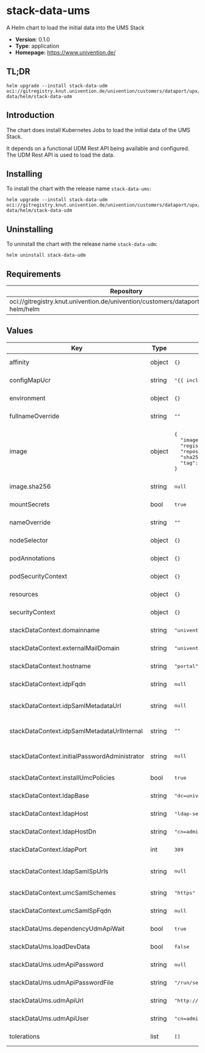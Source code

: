 # stack-data-ums

A Helm chart to load the initial data into the UMS Stack

- **Version**: 0.1.0
- **Type**: application
- **Homepage:** <https://www.univention.de/>

## TL;DR

```console
helm upgrade --install stack-data-udm oci://gitregistry.knut.univention.de/univention/customers/dataport/upx/stack-data/helm/stack-data-udm
```

## Introduction

The chart does install Kubernetes Jobs to load the initial data of the UMS Stack.

It depends on a functional UDM Rest API being available and configured. The UDM
Rest API is used to load the data.

## Installing

To install the chart with the release name `stack-data-ums`:

```console
helm upgrade --install stack-data-udm oci://gitregistry.knut.univention.de/univention/customers/dataport/upx/stack-data/helm/stack-data-udm
```

## Uninstalling

To uninstall the chart with the release name `stack-data-udm`:

```console
helm uninstall stack-data-udm
```

## Requirements

| Repository | Name | Version |
|------------|------|---------|
| oci://gitregistry.knut.univention.de/univention/customers/dataport/upx/common-helm/helm | common | ^0.3.0 |

## Values

<table>
	<thead>
		<th>Key</th>
		<th>Type</th>
		<th>Default</th>
		<th>Description</th>
	</thead>
	<tbody>
		<tr>
			<td>affinity</td>
			<td>object</td>
			<td><pre lang="json">
{}
</pre>
</td>
			<td></td>
		</tr>
		<tr>
			<td>configMapUcr</td>
			<td>string</td>
			<td><pre lang="json">
"{{ include \"common.names.fullname\" . }}-ucr"
</pre>
</td>
			<td></td>
		</tr>
		<tr>
			<td>environment</td>
			<td>object</td>
			<td><pre lang="json">
{}
</pre>
</td>
			<td></td>
		</tr>
		<tr>
			<td>fullnameOverride</td>
			<td>string</td>
			<td><pre lang="json">
""
</pre>
</td>
			<td></td>
		</tr>
		<tr>
			<td>image</td>
			<td>object</td>
			<td><pre lang="json">
{
  "imagePullPolicy": "Always",
  "registry": "gitregistry.knut.univention.de",
  "repository": "univention/customers/dataport/upx/stack-data/data-loader",
  "sha256": null,
  "tag": "latest"
}
</pre>
</td>
			<td>Container image configuration</td>
		</tr>
		<tr>
			<td>image.sha256</td>
			<td>string</td>
			<td><pre lang="json">
null
</pre>
</td>
			<td>Define image sha256 as an alternative to `tag`</td>
		</tr>
		<tr>
			<td>mountSecrets</td>
			<td>bool</td>
			<td><pre lang="json">
true
</pre>
</td>
			<td></td>
		</tr>
		<tr>
			<td>nameOverride</td>
			<td>string</td>
			<td><pre lang="json">
""
</pre>
</td>
			<td></td>
		</tr>
		<tr>
			<td>nodeSelector</td>
			<td>object</td>
			<td><pre lang="json">
{}
</pre>
</td>
			<td></td>
		</tr>
		<tr>
			<td>podAnnotations</td>
			<td>object</td>
			<td><pre lang="json">
{}
</pre>
</td>
			<td></td>
		</tr>
		<tr>
			<td>podSecurityContext</td>
			<td>object</td>
			<td><pre lang="json">
{}
</pre>
</td>
			<td></td>
		</tr>
		<tr>
			<td>resources</td>
			<td>object</td>
			<td><pre lang="json">
{}
</pre>
</td>
			<td></td>
		</tr>
		<tr>
			<td>securityContext</td>
			<td>object</td>
			<td><pre lang="json">
{}
</pre>
</td>
			<td></td>
		</tr>
		<tr>
			<td>stackDataContext.domainname</td>
			<td>string</td>
			<td><pre lang="json">
"univention-organization.intranet"
</pre>
</td>
			<td>Domain name of the instance. Example: `"example.org"`</td>
		</tr>
		<tr>
			<td>stackDataContext.externalMailDomain</td>
			<td>string</td>
			<td><pre lang="json">
"univention-organization.test"
</pre>
</td>
			<td>Interim. The external mail domain in use. Currently required to create the Administrator account.</td>
		</tr>
		<tr>
			<td>stackDataContext.hostname</td>
			<td>string</td>
			<td><pre lang="json">
"portal"
</pre>
</td>
			<td>Host name of the instance. Example: `"souvap"`</td>
		</tr>
		<tr>
			<td>stackDataContext.idpFqdn</td>
			<td>string</td>
			<td><pre lang="json">
null
</pre>
</td>
			<td>The FQDN of the identity provider (w/o the protocol specification). Example: `"id.souvap.example.org"`</td>
		</tr>
		<tr>
			<td>stackDataContext.idpSamlMetadataUrl</td>
			<td>string</td>
			<td><pre lang="json">
null
</pre>
</td>
			<td>SAML Identity Provider metadata URL (as visible from the user/internet). Example: `"https://id.souvap.example.org/realms/ucs/protocol/saml/descriptor"`</td>
		</tr>
		<tr>
			<td>stackDataContext.idpSamlMetadataUrlInternal</td>
			<td>string</td>
			<td><pre lang="json">
""
</pre>
</td>
			<td>SAML Identity Provider metadata URL (as visible from inside the container), optional. Example: `"http://keycloak:8080/realms/ucs/protocol/saml/descriptor"`</td>
		</tr>
		<tr>
			<td>stackDataContext.initialPasswordAdministrator</td>
			<td>string</td>
			<td><pre lang="json">
null
</pre>
</td>
			<td>The initial password will be filled with a random value if it is not provided. The password will be stored in a Kubernetes Secret if a random one is generated.</td>
		</tr>
		<tr>
			<td>stackDataContext.installUmcPolicies</td>
			<td>bool</td>
			<td><pre lang="json">
true
</pre>
</td>
			<td>This parameter allows to skip the installation of the default UMC policies if set to "false".</td>
		</tr>
		<tr>
			<td>stackDataContext.ldapBase</td>
			<td>string</td>
			<td><pre lang="json">
"dc=univention-organization,dc=intranet"
</pre>
</td>
			<td>Base DN of the LDAP directory. Example: `"dc=example,dc=org"`</td>
		</tr>
		<tr>
			<td>stackDataContext.ldapHost</td>
			<td>string</td>
			<td><pre lang="json">
"ldap-server"
</pre>
</td>
			<td>Hostname of the LDAP server. Example: `"ucs-1234.univention.intranet"`</td>
		</tr>
		<tr>
			<td>stackDataContext.ldapHostDn</td>
			<td>string</td>
			<td><pre lang="json">
"cn=admin,dc=univention-organization,dc=intranet"
</pre>
</td>
			<td>DN of the UMS instance. Example: `"cn=ucs-1234,cn=dc,cn=computers,dc=example,dc=org"`</td>
		</tr>
		<tr>
			<td>stackDataContext.ldapPort</td>
			<td>int</td>
			<td><pre lang="json">
389
</pre>
</td>
			<td>Port to connect to the LDAP server. Example: `389`</td>
		</tr>
		<tr>
			<td>stackDataContext.ldapSamlSpUrls</td>
			<td>string</td>
			<td><pre lang="json">
null
</pre>
</td>
			<td>List of SAML Service Provider URLs which the LDAP server should trust (comma-separated). Example: `"https://portal.souvap.example.org/univention/saml/metadata"`</td>
		</tr>
		<tr>
			<td>stackDataContext.umcSamlSchemes</td>
			<td>string</td>
			<td><pre lang="json">
"https"
</pre>
</td>
			<td>Which address scheme to consider for SAML ACS (string, comma-separated). Example: `"https, http"`</td>
		</tr>
		<tr>
			<td>stackDataContext.umcSamlSpFqdn</td>
			<td>string</td>
			<td><pre lang="json">
null
</pre>
</td>
			<td>SAML Service Provider hostname (FQDN of the UMC, which is the service provider) Example: `"portal.souvap.example.org"`</td>
		</tr>
		<tr>
			<td>stackDataUms.dependencyUdmApiWait</td>
			<td>bool</td>
			<td><pre lang="json">
true
</pre>
</td>
			<td>Wait for the udm-rest-api to be available</td>
		</tr>
		<tr>
			<td>stackDataUms.loadDevData</td>
			<td>bool</td>
			<td><pre lang="json">
false
</pre>
</td>
			<td>Load data which is useful during development (opt-in)</td>
		</tr>
		<tr>
			<td>stackDataUms.udmApiPassword</td>
			<td>string</td>
			<td><pre lang="json">
null
</pre>
</td>
			<td>The password to access the UDM Rest API</td>
		</tr>
		<tr>
			<td>stackDataUms.udmApiPasswordFile</td>
			<td>string</td>
			<td><pre lang="json">
"/run/secrets/univention.de/data-loader/udm_secret"
</pre>
</td>
			<td>The filename which contains the password</td>
		</tr>
		<tr>
			<td>stackDataUms.udmApiUrl</td>
			<td>string</td>
			<td><pre lang="json">
"http://udm-rest-api/udm/"
</pre>
</td>
			<td>The URL by which the UDM Rest API can be reached</td>
		</tr>
		<tr>
			<td>stackDataUms.udmApiUser</td>
			<td>string</td>
			<td><pre lang="json">
"cn=admin"
</pre>
</td>
			<td>The username to use to connect to the UDM Rest API</td>
		</tr>
		<tr>
			<td>tolerations</td>
			<td>list</td>
			<td><pre lang="json">
[]
</pre>
</td>
			<td></td>
		</tr>
	</tbody>
</table>

